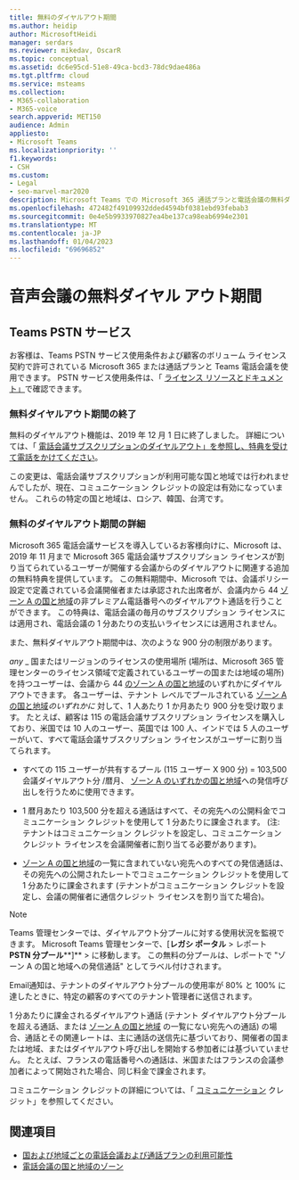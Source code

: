 ```yaml
---
title: 無料のダイヤルアウト期間
ms.author: heidip
author: MicrosoftHeidi
manager: serdars
ms.reviewer: mikedav, OscarR
ms.topic: conceptual
ms.assetid: dc6e95cd-51e8-49ca-bcd3-78dc9dae486a
ms.tgt.pltfrm: cloud
ms.service: msteams
ms.collection:
- M365-collaboration
- M365-voice
search.appverid: MET150
audience: Admin
appliesto:
- Microsoft Teams
ms.localizationpriority: ''
f1.keywords:
- CSH
ms.custom:
- Legal
- seo-marvel-mar2020
description: Microsoft Teams での Microsoft 365 通話プランと電話会議の無料ダイヤルアウト期間について説明します。
ms.openlocfilehash: 472482f49109932dded4594bf0381ebd93febab3
ms.sourcegitcommit: 0e4e5b9933970827ea4be137ca98eab6994e2301
ms.translationtype: MT
ms.contentlocale: ja-JP
ms.lasthandoff: 01/04/2023
ms.locfileid: "69696852"
---
```

# <a name="audio-conferencing-complimentary-dial-out-period"></a>音声会議の無料ダイヤル アウト期間

## <a name="teams-pstn-services"></a>Teams PSTN サービス

お客様は、Teams PSTN サービス使用条件および顧客のボリューム ライセンス契約で許可されている Microsoft 365 または通話プランと Teams 電話会議を使用できます。 PSTN サービス使用条件は、「 [ライセンス リソースとドキュメント」](https://www.microsoft.com/licensing/docs)で確認できます。

### <a name="end-of-complimentary-dial-out-period"></a>無料ダイヤルアウト期間の終了

無料のダイヤルアウト機能は、2019 年 12 月 1 日に終了しました。 詳細については、「 [電話会議サブスクリプションのダイヤルアウト」を参照し、特典を受けて電話をかけてください](audio-conferencing-subscription-dial-out.md)。

この変更は、電話会議サブスクリプションが利用可能な国と地域では行われませんでしたが、現在、コミュニケーション クレジットの設定は有効になっていません。 これらの特定の国と地域は、ロシア、韓国、台湾です。

### <a name="complimentary-dial-out-period-details"></a>無料のダイヤルアウト期間の詳細

Microsoft 365 電話会議サービスを導入しているお客様向けに、Microsoft は、2019 年 11 月まで Microsoft 365 電話会議サブスクリプション ライセンスが割り当てられているユーザーが開催する会議からのダイヤルアウトに関連する追加の無料特典を提供しています。 この無料期間中、Microsoft では、会議ポリシー設定で定義されている会議開催者または承認された出席者が、会議内から 44 [ゾーン A の国と地域](audio-conferencing-zones.md)の非プレミアム電話番号へのダイヤルアウト通話を行うことができます。 この特典は、電話会議の毎月のサブスクリプション ライセンスには適用され、電話会議の 1 分あたりの支払いライセンスには適用されません。

また、無料ダイヤルアウト期間中は、次のような 900 分の制限があります。

_any_ _ 国またはリージョンのライセンスの使用場所 (場所は、Microsoft 365 管理センターのライセンス領域で定義されているユーザーの国または地域の場所) を持つユーザーは、会議から 44 [のゾーン A の国と地域](audio-conferencing-zones.md)のいずれかにダイヤルアウトできます。 各ユーザーは、テナント レベルでプールされている [ゾーン A の国と地域](audio-conferencing-zones.md)_のいずれかに_ 対して、1 人あたり 1 か月あたり 900 分を受け取ります。 たとえば、顧客は 115 の電話会議サブスクリプション ライセンスを購入しており、米国では 10 人のユーザー、英国では 100 人、インドでは 5 人のユーザーがいて、すべて電話会議サブスクリプション ライセンスがユーザーに割り当てられます。

- すべての 115 ユーザーが共有するプール (115 ユーザー X 900 分) = 103,500 会議ダイヤルアウト分 /暦月、 [ゾーン A のいずれかの国と地域](audio-conferencing-zones.md)への発信呼び出しを行うために使用できます。

- 1 暦月あたり 103,500 分を超える通話はすべて、その宛先への公開料金でコミュニケーション クレジットを使用して 1 分あたりに課金されます。 (注: テナントはコミュニケーション クレジットを設定し、コミュニケーション クレジット ライセンスを会議開催者に割り当てる必要があります)。

- [ゾーン A の国と地域](audio-conferencing-zones.md)の一覧に含まれていない宛先へのすべての発信通話は、その宛先への公開されたレートでコミュニケーション クレジットを使用して 1 分あたりに課金されます (テナントがコミュニケーション クレジットを設定し、会議の開催者に通信クレジット ライセンスを割り当てた場合)。

> [!NOTE]
> Teams 管理センターでは、ダイヤルアウト分プールに対する使用状況を監視できます。 Microsoft Teams 管理センターで、[**レガシ ポータル** > レポート **PSTN 分プール****]** >  に移動します。 この無料の分プールは、レポートで "ゾーン A の国と地域への発信通話" としてラベル付けされます。

Email通知は、テナントのダイヤルアウト分プールの使用率が 80% と 100% に達したときに、特定の顧客のすべてのテナント管理者に送信されます。

1 分あたりに課金されるダイヤルアウト通話 (テナント ダイヤルアウト分プールを超える通話、または [ゾーン A の国と地域](audio-conferencing-zones.md) の一覧にない宛先への通話) の場合、通話とその関連レートは、主に通話の送信先に基づいており、開催者の国または地域、またはダイヤルアウト呼び出しを開始する参加者には基づいていません。 たとえば、フランスの電話番号への通話は、米国またはフランスの会議参加者によって開始された場合、同じ料金で課金されます。

コミュニケーション クレジットの詳細については、「 [コミュニケーション](what-are-communications-credits.md) クレジット」を参照してください。

## <a name="related-topics"></a>関連項目

- [国および地域ごとの電話会議および通話プランの利用可能性](country-and-region-availability-for-audio-conferencing-and-calling-plans/country-and-region-availability-for-audio-conferencing-and-calling-plans.md)
- [電話会議の国と地域のゾーン](audio-conferencing-zones.md)
